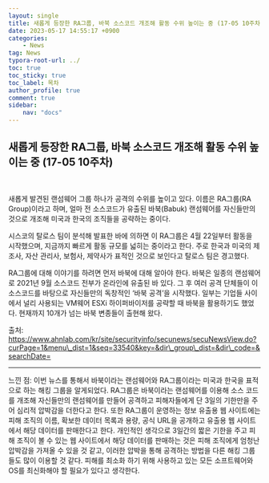 ```yaml
---
layout: single
title: 새롭게 등장한 RA그룹, 바북 소스코드 개조해 활동 수위 높이는 중 (17-05 10주차)
date: 2023-05-17 14:55:17 +0900
categories: 
    - News
tag: News
typora-root-url: ../
toc: true
toc_sticky: true
toc_label: 목차
author_profile: true
comment: true
sidebar:
    nav: "docs"
---
```

  

## 새롭게 등장한 RA그룹, 바북 소스코드 개조해 활동 수위 높이는 중 (17-05 10주차)

<br>

새롭게 발견된 랜섬웨어 그룹 하나가 공격의 수위를 높이고 있다. 이름은 RA그룹(RA Group)이라고 하며, 얼마 전 소스코드가 유출된 바북(Babuk) 랜섬웨어를 자신들만의 것으로 개조해 미국과 한국의 조직들을 공략하는 중이다.

시스코의 탈로스 팀이 분석해 발표한 바에 의하면 이 RA그룹은 4월 22일부터 활동을 시작했으며, 지금까지 빠르게 활동 규모를 넓히는 중이라고 한다. 주로 한국과 미국의 제조사, 자산 관리사, 보험사, 제약사가 표적인 것으로 보인다고 탈로스 팀은 경고했다.

RA그룹에 대해 이야기를 하려면 먼저 바북에 대해 알아야 한다. 바북은 일종의 랜섬웨어로 2021년 9월 소스코드 전부가 온라인에 유출된 바 있다. 그 후 여러 공격 단체들이 이 소스코드를 바탕으로 자신들만의 독창적인 ‘바북 공격’을 시작했다. 일부는 기업들 사이에서 널리 사용되는 VM웨어 ESXi 하이퍼바이저를 공략할 때 바북을 활용하기도 했었다. 현재까지 10개가 넘는 바북 변종들이 출현해 왔다.

출처:  https://www.ahnlab.com/kr/site/securityinfo/secunews/secuNewsView.do?curPage=1&menu\_dist=1&seq=33540&key=&dir\_group\_dist=&dir\_code=&searchDate=

* * *

느낀 점: 이번 뉴스를 통해서 바북이라는 랜섬웨어와 RA그룹이라는 미국과 한국을 표적으로 하는 해킹 그룹을 알게되었다. RA그룹은 바북이라는 랜섬웨어를 이용해 소스 코드를 개조해 자신들만의 랜섬웨어를 만들어 공격하고 피해자들에게 단 3일의 기한만을 주어 심리적 압박감을 더한다고 한다. 또한 RA그룹이 운영하는 정보 유출용 웹 사이트에는 피해 조직의 이름, 확보한 데이터 목록과 용량, 공식 URL을 공개하고 유출용 웹 사이트에서 해당 데이터를 판매한다고 한다. 개인적인 생각으로 3일간의 짧은 기한을 주고 피해 조직이 볼 수 있는 웹 사이트에서 해당 데이터를 판매하는 것은 피해 조직에게 엄청난 압박감을 가져올 수 있을 것 같고, 이러한 압박을 통해 공격하는 방법을 다른 해킹 그룹들도 많이 이용할 것 같다. 피해를 최소화 하기 위해 사용하고 있는 모든 소프트웨어와 OS를 최신화해야 할 필요가 있다고 생각한다.